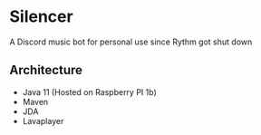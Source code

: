 # Silencer

A Discord music bot for personal use since Rythm got shut down

## Architecture

- Java 11 (Hosted on Raspberry PI 1b)
- Maven
- JDA
- Lavaplayer